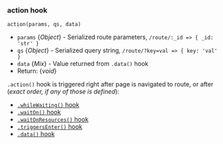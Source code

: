 ### action hook

`action(params, qs, data)`
 - `params` {*Object*} - Serialized route parameters, `/route/:_id => { _id: 'str' }`
 - `qs` {*Object*} - Serialized query string, `/route/?key=val => { key: 'val' }`
 - `data` {*Mix*} - Value returned from `.data()` hook
 - Return: {*void*}

`.action()` hook is triggered right after page is navigated to route, or after (*exact order, if any of those is defined*):
 - [`.whileWaiting()` hook](https://github.com/VeliovGroup/flow-router/blob/master/docs/hooks/whileWaiting.md)
 - [`.waitOn()` hook](https://github.com/VeliovGroup/flow-router/blob/master/docs/hooks/waitOn.md)
 - [`.waitOnResources()` hook](https://github.com/VeliovGroup/flow-router/blob/master/docs/hooks/waitOnResources.md)
 - [`.triggersEnter()` hook](https://github.com/VeliovGroup/flow-router/blob/master/docs/hooks/triggersEnter.md)
 - [`.data()` hook](https://github.com/VeliovGroup/flow-router/blob/master/docs/hooks/data.md)
